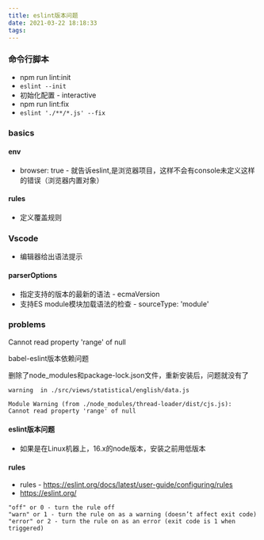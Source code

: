 ```yaml
---
title: eslint版本问题
date: 2021-03-22 18:18:33
tags:
---
```


### 命令行脚本
- npm run lint:init
- ```eslint --init```
- 初始化配置 - interactive
- npm run lint:fix 
- ```eslint './**/*.js' --fix```
### basics
#### env
- browser: true - 就告诉eslint,是浏览器项目，这样不会有console未定义这样的错误（浏览器内置对象）
#### rules
- 定义覆盖规则

### Vscode
- 编辑器给出语法提示
#### parserOptions
- 指定支持的版本的最新的语法 - ecmaVersion
- 支持ES module模块加载语法的检查 - sourceType: 'module'
### problems
Cannot read property 'range' of null

babel-eslint版本依赖问题

删除了node_modules和package-lock.json文件，重新安装后，问题就没有了

```
warning  in ./src/views/statistical/english/data.js

Module Warning (from ./node_modules/thread-loader/dist/cjs.js):
Cannot read property 'range' of null

```

#### eslint版本问题
- 如果是在Linux机器上，16.x的node版本，安装之前用低版本


#### rules
- rules - https://eslint.org/docs/latest/user-guide/configuring/rules
- https://eslint.org/
```
"off" or 0 - turn the rule off
"warn" or 1 - turn the rule on as a warning (doesn’t affect exit code)
"error" or 2 - turn the rule on as an error (exit code is 1 when triggered)
```